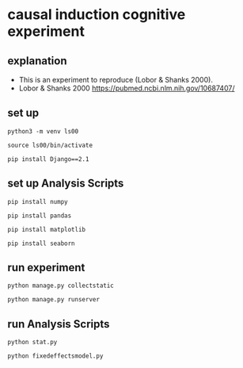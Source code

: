 # causal induction cognitive experiment 

## explanation 
- This is an experiment to reproduce (Lobor & Shanks 2000).
- Lobor & Shanks 2000 https://pubmed.ncbi.nlm.nih.gov/10687407/

## set up 

```
python3 -m venv ls00
```

```
source ls00/bin/activate
```

```
pip install Django==2.1
```

## set up Analysis Scripts

```
pip install numpy
```

```
pip install pandas
```

```
pip install matplotlib
```

```
pip install seaborn
```


## run experiment
```
python manage.py collectstatic
```

```
python manage.py runserver
```

## run Analysis Scripts
```
python stat.py
```

```
python fixedeffectsmodel.py
```
